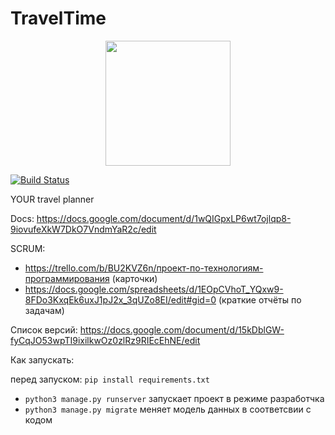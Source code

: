 # TravelTime

<center><img src="https://github.com/AShedko/kicktravel/blob/master/logoTT.jpg" height="200" align="middle"> </center>

[![Build Status](https://travis-ci.org/AShedko/kicktravel.svg?branch=master)](https://travis-ci.org/AShedko/kicktravel)

YOUR travel planner

Docs:
https://docs.google.com/document/d/1wQIGpxLP6wt7ojlqp8-9iovufeXkW7DkO7VndmYaR2c/edit

SCRUM:
* https://trello.com/b/BU2KVZ6n/проект-по-технологиям-программирования (карточки)
* https://docs.google.com/spreadsheets/d/1EOpCVhoT_YQxw9-8FDo3KxqEk6uxJ1pJ2x_3qUZo8EI/edit#gid=0 (краткие отчёты по задачам)

Список версий:
https://docs.google.com/document/d/15kDblGW-fyCqJO53wpTI9ixilkwOz0zlRz9RIEcEhNE/edit

Как запускать:

перед запуском:
`
pip install requirements.txt
`
* `python3 manage.py runserver` запускает проект в режиме разработчка
* `python3 manage.py migrate` меняет модель данных в соответсвии с кодом
